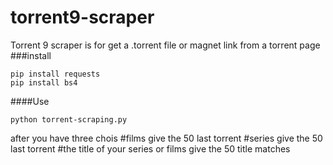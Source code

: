 # torrent9-scraper
Torrent 9 scraper is for get a .torrent file or magnet link from a torrent page 
###install
```ssh
pip install requests
pip install bs4
```
####Use
```ssh
python torrent-scraping.py
```
after you have three chois 
#films 
give the 50 last torrent
#series 
give the 50 last torrent
#the title of your series or films 
give the 50 title matches
